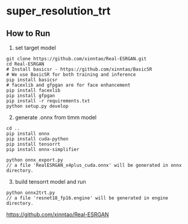 # super_resolution_trt

## How to Run

1. set target model

```
git clone https://github.com/xinntao/Real-ESRGAN.git
cd Real-ESRGAN
# Install basicsr - https://github.com/xinntao/BasicSR
# We use BasicSR for both training and inference
pip install basicsr
# facexlib and gfpgan are for face enhancement
pip install facexlib
pip install gfpgan
pip install -r requirements.txt
python setup.py develop
```

2. generate .onnx from timm model

```
cd ..
pip install onnx
pip install cuda-python
pip install tensorrt
pip install onnx-simplifier

python onnx_export.py
// a file 'RealESRGAN_x4plus_cuda.onnx' will be generated in onnx directory.
```

3. build tensorrt model and run

```
python onnx2trt.py
// a file 'resnet18_fp16.engine' will be generated in engine directory.
```

https://github.com/xinntao/Real-ESRGAN
